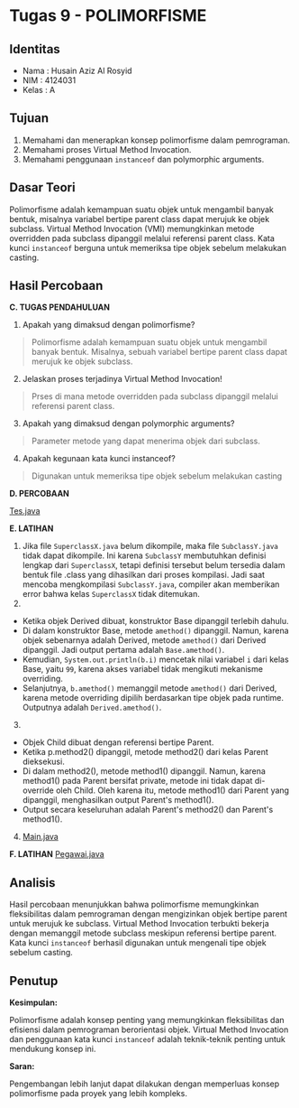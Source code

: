 # Tugas 9 - POLIMORFISME
## Identitas
- Nama : Husain Aziz Al Rosyid
- NIM	: 4124031
- Kelas	: A

## Tujuan
1. Memahami dan menerapkan konsep polimorfisme dalam pemrograman.
2. Memahami proses Virtual Method Invocation.
3. Memahami penggunaan `instanceof` dan polymorphic arguments.

## Dasar Teori
Polimorfisme adalah kemampuan suatu objek untuk mengambil banyak bentuk, misalnya variabel bertipe parent class dapat merujuk ke objek subclass. Virtual Method Invocation (VMI) memungkinkan metode overridden pada subclass dipanggil melalui referensi parent class. Kata kunci `instanceof` berguna untuk memeriksa tipe objek sebelum melakukan casting.

## Hasil Percobaan
**C. TUGAS PENDAHULUAN**

1.	Apakah yang dimaksud dengan polimorfisme?
> Polimorfisme adalah kemampuan suatu objek untuk mengambil banyak bentuk. Misalnya, sebuah variabel bertipe parent class dapat merujuk ke objek subclass.
2.	Jelaskan proses terjadinya Virtual Method Invocation!
> Prses di mana metode overridden pada subclass dipanggil melalui referensi parent class.
3.	Apakah yang dimaksud dengan polymorphic arguments?
> Parameter metode yang dapat menerima objek dari subclass.
4.	Apakah kegunaan kata kunci instanceof?
> Digunakan untuk memeriksa tipe objek sebelum melakukan casting

**D. PERCOBAAN**

[Tes.java](Tes.java)

**E. LATIHAN**

1.	Jika file `SuperclassX.java` belum dikompile, maka file `SubclassY.java` tidak dapat dikompile. Ini karena `SubclassY` membutuhkan definisi lengkap dari `SuperclassX`, tetapi definisi tersebut belum tersedia dalam bentuk file .class yang dihasilkan dari proses kompilasi. Jadi saat mencoba mengkompilasi `SubclassY.java`, compiler akan memberikan error bahwa kelas `SuperclassX` tidak ditemukan.
2. 
- Ketika objek Derived dibuat, konstruktor Base dipanggil terlebih dahulu.
- Di dalam konstruktor Base, metode `amethod()` dipanggil. Namun, karena objek sebenarnya adalah Derived, metode `amethod()` dari Derived dipanggil. Jadi output pertama adalah `Base.amethod()`.
- Kemudian, `System.out.println(b.i)` mencetak nilai variabel `i` dari kelas Base, yaitu `99`, karena akses variabel tidak mengikuti mekanisme overriding.
- Selanjutnya, `b.amethod()` memanggil metode `amethod()` dari Derived, karena metode overriding dipilih berdasarkan tipe objek pada runtime. Outputnya adalah `Derived.amethod()`.

3.  
- Objek Child dibuat dengan referensi bertipe Parent.
- Ketika p.method2() dipanggil, metode method2() dari kelas Parent dieksekusi.
- Di dalam method2(), metode method1() dipanggil. Namun, karena method1() pada Parent bersifat private, metode ini tidak dapat di-override oleh Child. Oleh karena itu, metode method1() dari Parent yang dipanggil, menghasilkan output Parent's method1().
- Output secara keseluruhan adalah Parent's method2() dan Parent's method1().

4. [Main.java](Main.java)

**F. LATIHAN**
[Pegawai.java](Pegawai.java)

## Analisis
Hasil percobaan menunjukkan bahwa polimorfisme memungkinkan fleksibilitas dalam pemrograman dengan mengizinkan objek bertipe parent untuk merujuk ke subclass. Virtual Method Invocation terbukti bekerja dengan memanggil metode subclass meskipun referensi bertipe parent. Kata kunci `instanceof` berhasil digunakan untuk mengenali tipe objek sebelum casting.
## Penutup
**Kesimpulan:**

Polimorfisme adalah konsep penting yang memungkinkan fleksibilitas dan efisiensi dalam pemrograman berorientasi objek. Virtual Method Invocation dan penggunaan kata kunci `instanceof` adalah teknik-teknik penting untuk mendukung konsep ini.

**Saran:** 

Pengembangan lebih lanjut dapat dilakukan dengan memperluas konsep polimorfisme pada proyek yang lebih kompleks.

